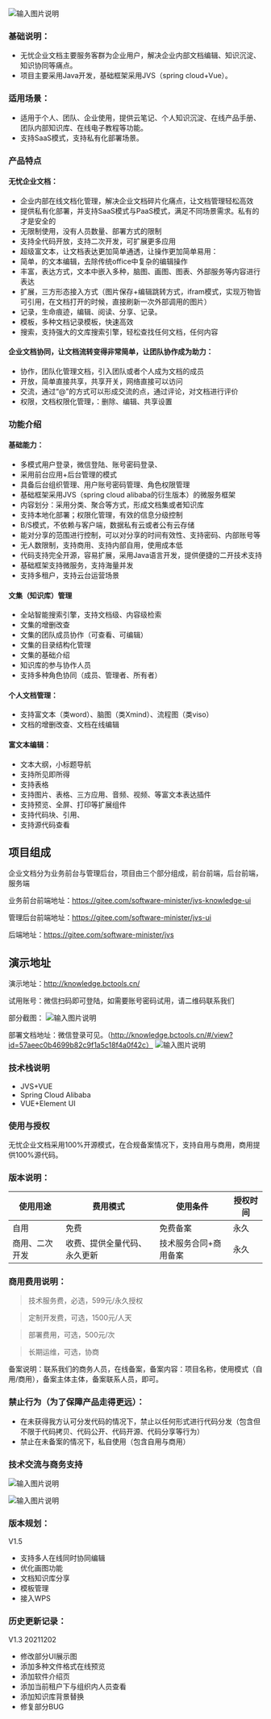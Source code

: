 ![输入图片说明](1fa179c747d0b08a21f6602e1b09287.png)


###  基础说明：
* 无忧企业文档主要服务客群为企业用户，解决企业内部文档编辑、知识沉淀、知识协同等痛点。
*  项目主要采用Java开发，基础框架采用JVS（spring cloud+Vue）。
###  适用场景：
* 适用于个人、团队、企业使用，提供云笔记、个人知识沉淀、在线产品手册、团队内部知识库、在线电子教程等功能。
* 支持SaaS模式，支持私有化部署场景。

### 产品特点
#### 无忧企业文档：
* 企业内部在线文档化管理，解决企业文档碎片化痛点，让文档管理轻松高效
* 提供私有化部署，并支持SaaS模式与PaaS模式，满足不同场景需求。私有的才是安全的
* 无限制使用，没有人员数量、部署方式的限制
* 支持全代码开放，支持二次开发，可扩展更多应用
* 超级富文本，让文档表达更加简单通透，让操作更加简单易用：
* 简单，的文本编辑，去除传统office中复杂的编辑操作
* 丰富，表达方式，文本中嵌入多种，脑图、画图、图表、外部服务等内容进行表达
* 扩展，三方形态接入方式（图片保存+编辑跳转方式，ifram模式，实现万物皆可引用，在文档打开的时候，直接刷新一次外部调用的图片）
* 记录，生命痕迹，编辑、阅读、分享、记录。
* 模板，多种文档记录模板，快速高效
* 搜索，支持强大的文库搜索引擎，轻松查找任何文档，任何内容

#### 企业文档协同，让文档流转变得非常简单，让团队协作成为助力：
* 协作，团队化管理文档，引入团队或者个人成为文档的成员
* 开放，简单直接共享，共享开关，网络直接可以访问
* 交流，通过“@”的方式可以形成交流的点，通过评论，对文档进行评价
* 权限，文档权限化管理，：删除、编辑、共享设置

### 功能介绍
#### 基础能力：
* 多模式用户登录，微信登陆、账号密码登录、
* 采用前台应用+后台管理的模式
* 具备后台组织管理、用户账号密码管理、角色权限管理
* 基础框架采用JVS（spring cloud alibaba的衍生版本）的微服务框架
* 内容划分：采用分类、聚合等方式，形成文档集或者知识库
* 支持本地化部署；权限化管理，有效的信息分级控制
* B/S模式，不依赖与客户端，数据私有云或者公有云存储
* 能对分享的范围进行控制，可以对分享的时间有效性、支持密码、内部账号等
* 无人数限制，支持商用、支持内部自用，使用成本低
* 代码支持完全开源，容易扩展，采用Java语言开发，提供便捷的二开技术支持
* 基础框架支持微服务，支持海量并发
* 支持多租户，支持云台运营场景
#### 文集（知识库）管理
* 全站智能搜索引擎，支持文档级、内容级检索
* 文集的增删改查
* 文集的团队成员协作（可查看、可编辑）
* 文集的目录结构化管理
* 文集的基础介绍
* 知识库的参与协作人员
* 支持多种角色协同（成员、管理者、所有者）
#### 个人文档管理：
* 支持富文本（类word）、脑图（类Xmind）、流程图（类viso）
* 文档的增删改查、文档在线编辑
#### 富文本编辑：
* 文本大纲，小标题导航
* 支持所见即所得
* 支持表格
* 支持图片、表格、三方应用、音频、视频、等富文本表达插件
* 支持预览、全屏、打印等扩展组件
* 支持代码块、引用、
* 支持源代码查看


## 项目组成
企业文档分为业务前台与管理后台，项目由三个部分组成，前台前端，后台前端，服务端

业务前台前端地址：https://gitee.com/software-minister/jvs-knowledge-ui

管理后台前端地址：https://gitee.com/software-minister/jvs-ui

后端地址：https://gitee.com/software-minister/jvs

## 演示地址
演示地址：http://knowledge.bctools.cn/

试用账号：微信扫码即可登陆，如需要账号密码试用，请二维码联系我们

部分截图：
![输入图片说明](%E5%BE%AE%E4%BF%A1%E6%88%AA%E5%9B%BE_%E4%BC%81%E4%B8%9A%E6%96%87%E6%A1%A3%E9%A6%96%E9%A1%B5.png)


部署文档地址：微信登录可见。（http://knowledge.bctools.cn/#/view?id=57aeec0b4699b82c9f1a5c18f4a0f42c）
![输入图片说明](%E5%BE%AE%E4%BF%A1%E5%9B%BE%E7%89%87_20211219114743.png)



### 技术栈说明
* JVS+VUE
* Spring Cloud Alibaba
* VUE+Element UI

### 使用与授权
无忧企业文档采用100%开源模式，在合规备案情况下，支持自用与商用，商用提供100%源代码。
### 版本说明：
使用用途|费用模式|使用条件|授权时间
-|-|-|-
自用|免费|免费备案|永久
商用、二次开发|收费、提供全量代码、永久更新|技术服务合同+商用备案|永久

### 商用费用说明：
> 技术服务费，必选，599元/永久授权

> 定制开发费，可选，1500元/人天

> 部署费用，可选，500元/次

> 长期运维，可选，协商

备案说明：联系我们的商务人员，在线备案，备案内容：项目名称，使用模式（自用/商用），备案主体主体，备案联系人员，即可。
### 禁止行为（为了保障产品走得更远）：
* 在未获得我方认可分发代码的情况下，禁止以任何形式进行代码分发（包含但不限于代码拷贝、代码公开、代码开源、代码分享等行为）
* 禁止在未备案的情况下，私自使用（包含自用与商用）

### 技术交流与商务支持
![输入图片说明](1640760614(1).png)

![输入图片说明](image.png)

### 版本规划：
V1.5

* 支持多人在线同时协同编辑
* 优化画图功能
* 文档知识库分享
* 模板管理
* 接入WPS

### 历史更新记录：
V1.3  20211202 

* 修改部分UI展示图
* 添加多种文件格式在线预览
* 添加软件介绍页
* 添加当前租户下与组织内人员查看
* 添加知识库背景替换
* 修复部分BUG
